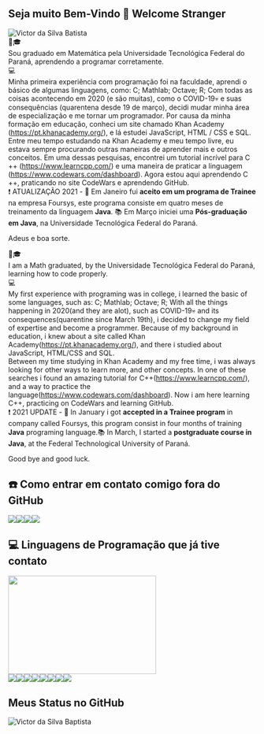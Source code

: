 #
## Seja muito Bem-Vindo 👋 Welcome Stranger
<img src="https://komarev.com/ghpvc/?username=VictorSBaptista&label=Profile%20views&color=0e75b6&style=social" alt="Victor da Silva Batista" /><br>
🚶🎓<br>
Sou graduado em Matemática pela Universidade Tecnológica Federal do Paraná, aprendendo a programar corretamente.<br>
💻<br>
Minha primeira experiência com programação foi na faculdade, aprendi o básico de algumas linguagens, como: C; Mathlab; Octave; R; Com todas as coisas acontecendo em 2020 (e são muitas), como o COVID-19💀 e suas consequências (quarentena desde 19 de março), decidi mudar minha área de especialização e me tornar um programador. Por causa da minha formação em educação, conheci um site chamado Khan Academy (https://pt.khanacademy.org/), e lá estudei JavaScript, HTML / CSS e SQL.<br>
Entre meu tempo estudando na Khan Academy e meu tempo livre, eu estava sempre procurando outras maneiras de aprender mais e outros conceitos. Em uma dessas pesquisas, encontrei um tutorial incrível para C ++ (https://www.learncpp.com/) e uma maneira de praticar a linguagem (https://www.codewars.com/dashboard). Agora estou aqui aprendendo C ++, praticando no site CodeWars e aprendendo GitHub.<br>
❗ ATUALIZAÇÃO 2021 - 💼 Em Janeiro fui **aceito em um programa de Trainee** na empresa Foursys, este programa consiste em quatro meses de treinamento da linguagem **Java**. 📚 Em Março iniciei uma **Pós-graduação em Java**, na Universidade Tecnológica Federal do Paraná.

Adeus e boa sorte.

🚶🎓<br>
I am a Math graduated, by the Universidade Tecnológica Federal do Paraná, learning how to code properly.<br>
 💻<br>
 My first experience with programing was in college, i learned the basic of some languages, such as: C; Mathlab; Octave; R; With all the things happening in 2020(and they are alot), such as COVID-19💀 and its consequences(quarentine since March 19th), i decided to change my field of expertise and become a programmer. Because of my background in education, i knew about a site called Khan Academy(https://pt.khanacademy.org/), and there i studied about JavaScript, HTML/CSS and SQL.<br> 
 Between my time studying in Khan Academy and my free time, i was always looking for other ways to learn more, and other concepts. In one of these searches i found an amazing tutorial for C++(https://www.learncpp.com/), and a way to practice the language(https://www.codewars.com/dashboard). Now i am here learning C++, practicing on CodeWars and learning GitHub.<br>
❗ 2021 UPDATE - 💼 In January i got **accepted in a Trainee program** in company called Foursys, this program consist in four months of training **Java** programing language.📚 In March, I started a **postgraduate course in Java**, at the Federal Technological University of Paraná. 

Good bye and good luck.



## ☎️ Como entrar em contato comigo fora do GitHub

<a href="https://www.linkedin.com/in/victor-da-silva-baptista-689919138/"><img src="https://img.shields.io/badge/LinkedIn-0077B5?style=for-the-badge&logo=linkedin&logoColor=white"/></a><a href="https://www.facebook.com/victor.baptista.568/"><img src="https://img.shields.io/badge/Facebook-1877F2?style=for-the-badge&logo=facebook&logoColor=white"/></a><a href="https://www.instagram.com/victorbps/"><img src="https://img.shields.io/badge/Instagram-E4405F?style=for-the-badge&logo=instagram&logoColor=white"/></a><a href="https://steamcommunity.com/profiles/76561198072054824/"><img src="https://img.shields.io/badge/Steam-000000?style=for-the-badge&logo=steam&logoColor=white"/></a>


## 💻 Linguagens de Programação que já tive contato
<img align="center" src="https://tinyurl.com/bwvj5r5" alt = "" width = "300" height = "200"><br>
<a href=""><img src="https://img.shields.io/badge/Java-ED8B00?style=for-the-badge&logo=java&logoColor=white"/></a><a href=""><img src="https://img.shields.io/badge/C%2B%2B-00599C?style=for-the-badge&logo=c%2B%2B&logoColor=white"/></a><a href=""><img src="https://img.shields.io/badge/HTML-239120?style=for-the-badge&logo=html5&logoColor=white"/></a><a href=""><img src="https://img.shields.io/badge/CSS-239120?&style=for-the-badge&logo=css3&logoColor=white"/></a><a href=""><img src="https://img.shields.io/badge/JavaScript-F7DF1E?style=for-the-badge&logo=javascript&logoColor=black"/></a><a href=""><img src="https://img.shields.io/badge/C-00599C?style=for-the-badge&logo=c&logoColor=white"/></a><a href=""><img src="https://img.shields.io/badge/R-276DC3?style=for-the-badge&logo=r&logoColor=white"/></a><a href=""><img src="https://img.shields.io/badge/MySQL-00000F?style=for-the-badge&logo=mysql&logoColor=white"/></a>

## Meus Status no GitHub

<img align="left" src="https://github-readme-stats.vercel.app/api?username=VictorSBaptista&show_icons=true&locale=en" alt="Victor da Silva Baptista" />

